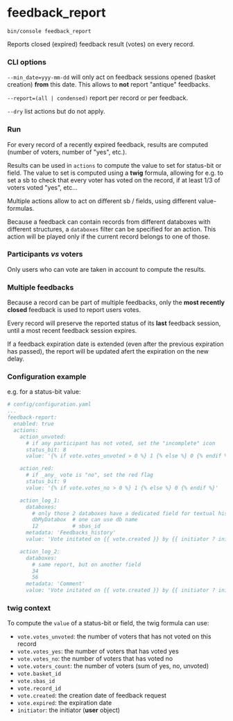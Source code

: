 # feedback_report

`bin/console feedback_report`

Reports closed (expired) feedback result (votes) on every record.

### CLI options

`--min_date=yyy-mm-dd` will only act on feedback sessions opened (basket creation) __from__ this date.
This allows to __not__ report "antique" feedbacks. 

`--report=(all | condensed)` report per record or per feedback.

`--dry` list actions but do not apply.

### Run
For every record of a recently expired feedback, results are computed (number of voters, number of "yes", etc.).

Results can be used in `actions` to compute the value to set for status-bit or field.
The value to set is computed using a __twig__ formula, allowing for e.g. to set a sb to check that 
every voter has voted on the record, if at least 1/3 of voters voted "yes", etc...

Multiple actions allow to act on different sb / fields, using different value-formulas.

Because a feedback can contain records from different databoxes with different structures, a `databoxes` filter 
can be specified for an action. This action will be played only if the current record belongs to one of those.

### Participants _vs_ voters

Only users who can vote are taken in account to compute the results.

### Multiple feedbacks

Because a record can be part of multiple feedbacks, only the __most recently closed__ feedback is used to
report users votes.

Every record will preserve the reported status of its __last__ feedback session, until a most recent 
feedback session expires.

If a feedback expiration date is extended (even after the previous expiration has passed), the report will 
be updated afert the expiration on the new delay.


### Configuration example

e.g. for a status-bit value:
```yaml
# config/configuration.yaml
...
feedback-report:
  enabled: true
  actions:
    action_unvoted:
      # if any participant has not voted, set the "incomplete" icon
      status_bit: 8
      value: '{% if vote.votes_unvoted > 0 %} 1 {% else %} 0 {% endif %}'

    action_red:
      # if _any_ vote is "no", set the red flag
      status_bit: 9
      value: '{% if vote.votes_no > 0 %} 1 {% else %} 0 {% endif %}'

    action_log_1:
      databoxes:
        # only those 2 databoxes have a dedicated field for textual history
        dbMyDatabox  # one can use db name
        12           # sbas_id
      metadata: 'Feedbacks_history'
      value: 'Vote initated on {{ vote.created }} by {{ initiator ? initiator.getEmail() : "?" }} expired {{ vote.expired }} : {{ vote.voters_count }} participants, {{ vote.votes_unvoted }} unvoted, {{ vote.votes_no }} "no", {{ vote.votes_yes}} "yes".'

    action_log_2:
      databoxes:
        # same report, but on another field
        34
        56
      metadata: 'Comment'
      value: 'Vote initated on {{ vote.created }} by {{ initiator ? initiator.getEmail() : "?" }} expired {{ vote.expired }} : {{ vote.voters_count }} participants, {{ vote.votes_unvoted }} unvoted, {{ vote.votes_no }} "no", {{ vote.votes_yes}} "yes".'

```

### twig context

To compute the `value` of a status-bit or field, the twig formula can use:
- `vote.votes_unvoted`: the number of voters that has not voted on this record
- `vote.votes_yes`: the number of voters that has voted yes
- `vote.votes_no`: the number of voters that has voted no
- `vote.voters_count`: the number of voters (sum of yes, no, unvoted)
- `vote.basket_id`
- `vote.sbas_id`
- `vote.record_id`
- `vote.created`: the creation date of feedback request
- `vote.expired`: the expiration date 
- `initiator`: the initiator (__user__ object) 
